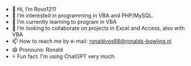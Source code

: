 - 👋 Hi, I’m Rovo1211
- 👀 I’m interested in programming in VBA and PHP/MySQL.
- 🌱 I’m currently learning to program in VBA
- 💞️ I’m looking to collaborate on projects in Excel and Access, also with VBA
- 📫 How to reach me by e-mail: ronaldvos68@ronalds-bowling.nl
- 😄 Pronouns: Ronald
- ⚡ Fun fact: I'm using ChatGPT very much.

<!---
Rovo1211/Rovo1211 is a ✨ special ✨ repository because its `README.md` (this file) appears on your GitHub profile.
You can click the Preview link to take a look at your changes.
--->
